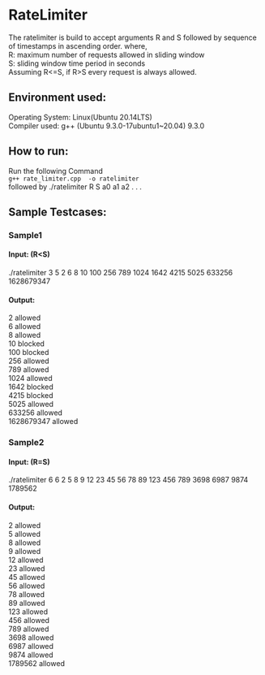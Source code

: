 # RateLimiter
The ratelimiter is build to accept arguments R and S followed by sequence of timestamps in ascending order. 
where,\
R: maximum number of requests allowed in sliding window\
S: sliding window time period in seconds\
Assuming R<=S, if R>S every request is always allowed.

## Environment used:
Operating System: Linux(Ubuntu 20.14LTS)\
Compiler used: g++ (Ubuntu 9.3.0-17ubuntu1~20.04) 9.3.0

## How to run:
Run the following Command\
`g++ rate_limiter.cpp  -o ratelimiter`\
followed by ./ratelimiter R S a0 a1 a2 . . . 

## Sample Testcases:

### Sample1
#### Input: (R<S)
./ratelimiter 3 5 2 6 8 10 100 256 789 1024 1642 4215 5025 633256 1628679347
#### Output:
2 allowed\
6 allowed\
8 allowed\
10 blocked\
100 blocked\
256 allowed\
789 allowed\
1024 allowed\
1642 blocked\
4215 blocked\
5025 allowed\
633256 allowed\
1628679347 allowed

### Sample2
#### Input: (R=S)
./ratelimiter 6 6 2 5 8 9 12 23 45 56 78 89 123 456 789 3698 6987 9874 1789562

#### Output:
2 allowed\
5 allowed\
8 allowed\
9 allowed\
12 allowed\
23 allowed\
45 allowed\
56 allowed\
78 allowed\
89 allowed\
123 allowed\
456 allowed\
789 allowed\
3698 allowed\
6987 allowed\
9874 allowed\
1789562 allowed
